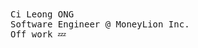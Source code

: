 <samp>
    Ci Leong ONG
    <br>
    Software Engineer @ MoneyLion Inc.
    <br>
    Off work 💤
    <br>
</samp>
